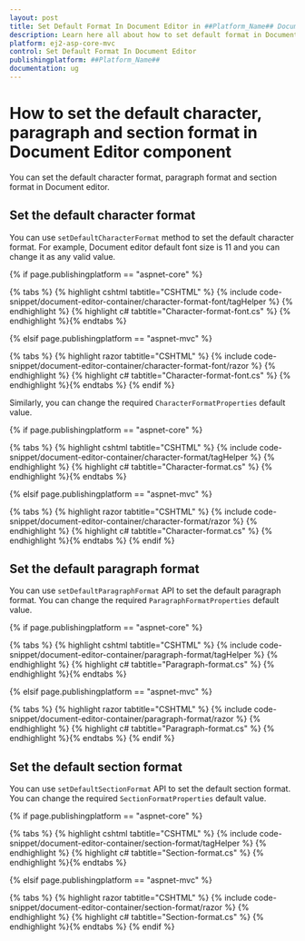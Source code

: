 ```yaml
---
layout: post
title: Set Default Format In Document Editor in ##Platform_Name## Document Editor Component
description: Learn here all about how to set default format in Document Editor in Syncfusion ##Platform_Name## Document Editor component of syncfusion and more.
platform: ej2-asp-core-mvc
control: Set Default Format In Document Editor
publishingplatform: ##Platform_Name##
documentation: ug
---
```



# How to set the default character, paragraph and section format in Document Editor component

You can set the default character format, paragraph format and section format in Document editor.

## Set the default character format

You can use `setDefaultCharacterFormat` method to set the default character format. For example, Document editor default font size is 11 and you can change it as any valid value.

{% if page.publishingplatform == "aspnet-core" %}

{% tabs %}
{% highlight cshtml tabtitle="CSHTML" %}
{% include code-snippet/document-editor-container/character-format-font/tagHelper %}
{% endhighlight %}
{% highlight c# tabtitle="Character-format-font.cs" %}
{% endhighlight %}{% endtabs %}

{% elsif page.publishingplatform == "aspnet-mvc" %}

{% tabs %}
{% highlight razor tabtitle="CSHTML" %}
{% include code-snippet/document-editor-container/character-format-font/razor %}
{% endhighlight %}
{% highlight c# tabtitle="Character-format-font.cs" %}
{% endhighlight %}{% endtabs %}
{% endif %}



Similarly, you can change the required `CharacterFormatProperties` default value.

{% if page.publishingplatform == "aspnet-core" %}

{% tabs %}
{% highlight cshtml tabtitle="CSHTML" %}
{% include code-snippet/document-editor-container/character-format/tagHelper %}
{% endhighlight %}
{% highlight c# tabtitle="Character-format.cs" %}
{% endhighlight %}{% endtabs %}

{% elsif page.publishingplatform == "aspnet-mvc" %}

{% tabs %}
{% highlight razor tabtitle="CSHTML" %}
{% include code-snippet/document-editor-container/character-format/razor %}
{% endhighlight %}
{% highlight c# tabtitle="Character-format.cs" %}
{% endhighlight %}{% endtabs %}
{% endif %}



## Set the default paragraph format

You can use `setDefaultParagraphFormat` API to set the default paragraph format. You can change the required `ParagraphFormatProperties` default value.

{% if page.publishingplatform == "aspnet-core" %}

{% tabs %}
{% highlight cshtml tabtitle="CSHTML" %}
{% include code-snippet/document-editor-container/paragraph-format/tagHelper %}
{% endhighlight %}
{% highlight c# tabtitle="Paragraph-format.cs" %}
{% endhighlight %}{% endtabs %}

{% elsif page.publishingplatform == "aspnet-mvc" %}

{% tabs %}
{% highlight razor tabtitle="CSHTML" %}
{% include code-snippet/document-editor-container/paragraph-format/razor %}
{% endhighlight %}
{% highlight c# tabtitle="Paragraph-format.cs" %}
{% endhighlight %}{% endtabs %}
{% endif %}



## Set the default section format

You can use `setDefaultSectionFormat` API to set the default section format. You can change the required `SectionFormatProperties` default value.

{% if page.publishingplatform == "aspnet-core" %}

{% tabs %}
{% highlight cshtml tabtitle="CSHTML" %}
{% include code-snippet/document-editor-container/section-format/tagHelper %}
{% endhighlight %}
{% highlight c# tabtitle="Section-format.cs" %}
{% endhighlight %}{% endtabs %}

{% elsif page.publishingplatform == "aspnet-mvc" %}

{% tabs %}
{% highlight razor tabtitle="CSHTML" %}
{% include code-snippet/document-editor-container/section-format/razor %}
{% endhighlight %}
{% highlight c# tabtitle="Section-format.cs" %}
{% endhighlight %}{% endtabs %}
{% endif %}

